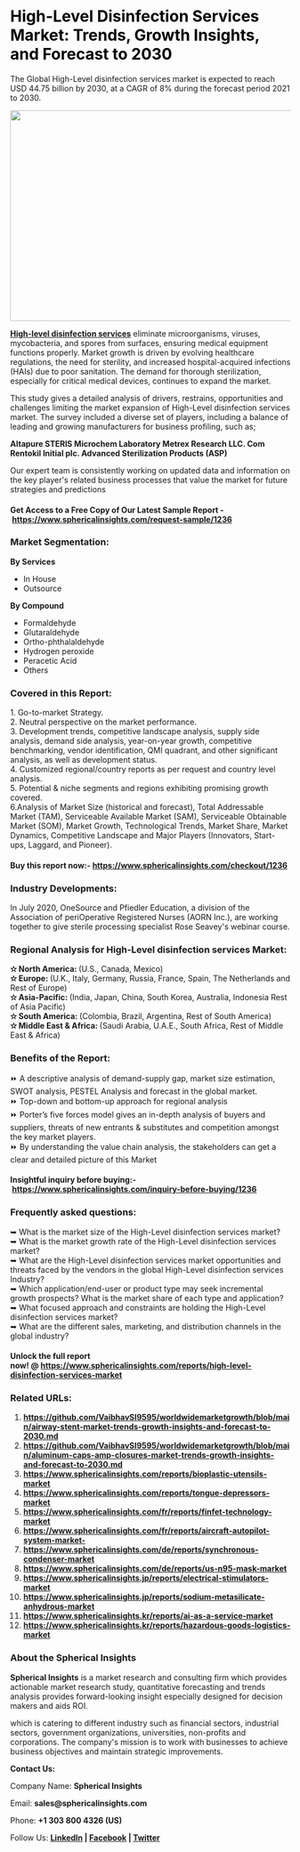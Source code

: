 <h1><span style="color: #000000;">High-Level Disinfection Services Market: Trends, Growth Insights, and Forecast to 2030</span></h1>
<div class="content-body__description">The Global High-Level disinfection services market is expected to reach USD 44.75 billion by 2030, at a CAGR of 8% during the forecast period 2021 to 2030.</div>
<div class="content-body__detail">
<section id="section_0" class="entry fr-view">
<p><strong><img src="https://www.sphericalinsights.com/images/rd/high-level-disinfection-services-market.png" alt="" width="650" height="379" /></strong></p>
<p><a href="https://www.sphericalinsights.com/reports/high-level-disinfection-services-market" target="_blank" rel="noopener"><strong>High-level disinfection services</strong></a>&nbsp;eliminate microorganisms, viruses, mycobacteria, and spores from surfaces, ensuring medical equipment functions properly. Market growth is driven by evolving healthcare regulations, the need for sterility, and increased hospital-acquired infections (HAIs) due to poor sanitation. The demand for thorough sterilization, especially for critical medical devices, continues to expand the market.</p>
<p>This study gives a detailed analysis of drivers, restrains, opportunities and challenges limiting the market expansion of High-Level disinfection services market. The survey included a diverse set of players, including a balance of leading and growing manufacturers for business profiling, such as;</p>
<p><strong>Altapure STERIS Microchem Laboratory Metrex Research LLC. Com Rentokil Initial plc. Advanced Sterilization Products (ASP)</strong></p>
<p>Our expert team is consistently working on updated data and information on the key player's related business processes that value the market for future strategies and predictions</p>
<h4><strong>Get Access to a Free Copy of Our Latest Sample Report -&nbsp;<a href="https://www.sphericalinsights.com/request-sample/1236" target="_blank" rel="noopener">https://www.sphericalinsights.com/request-sample/1236</a></strong></h4>
<h3><strong>Market Segmentation:</strong></h3>
<p><strong>By Services</strong></p>
<ul>
<li>In House</li>
<li>Outsource</li>
</ul>
<p><strong>By Compound</strong></p>
<ul>
<li>Formaldehyde</li>
<li>Glutaraldehyde</li>
<li>Ortho-phthalaldehyde</li>
<li>Hydrogen peroxide</li>
<li>Peracetic Acid</li>
<li>Others</li>
</ul>
<h3>Covered in this Report:</h3>
<p>1. Go-to-market Strategy.<br />2. Neutral perspective on the market performance.<br />3. Development trends, competitive landscape analysis, supply side analysis, demand side analysis, year-on-year growth, competitive benchmarking, vendor identification, QMI quadrant, and other significant analysis, as well as development status.<br />4. Customized regional/country reports as per request and country level analysis.<br />5. Potential &amp; niche segments and regions exhibiting promising growth covered.<br />6.Analysis of Market Size (historical and forecast), Total Addressable Market (TAM), Serviceable Available Market (SAM), Serviceable Obtainable Market (SOM), Market Growth, Technological Trends, Market Share, Market Dynamics, Competitive Landscape and Major Players (Innovators, Start-ups, Laggard, and Pioneer).</p>
<h4>Buy this report now:-&nbsp;<a href="https://www.sphericalinsights.com/checkout/1236" target="_blank" rel="noopener">https://www.sphericalinsights.com/checkout/1236</a></h4>
<h3>Industry Developments:</h3>
<p>In July 2020, OneSource and Pfiedler Education, a division of the Association of periOperative Registered Nurses (AORN Inc.), are working together to give sterile processing specialist Rose Seavey's webinar course.</p>
<h3><strong>Regional Analysis for High-Level disinfection services Market:</strong></h3>
<p><strong>✫ North America:&nbsp;</strong>(U.S., Canada, Mexico)<br /><strong>✫ Europe:&nbsp;</strong>(U.K., Italy, Germany, Russia, France, Spain, The Netherlands and Rest of Europe)<br /><strong>✫ Asia-Pacific:&nbsp;</strong>(India, Japan, China, South Korea, Australia, Indonesia Rest of Asia Pacific)<br /><strong>✫ South America:&nbsp;</strong>(Colombia, Brazil, Argentina, Rest of South America)<br /><strong>✫ Middle East &amp; Africa:&nbsp;</strong>(Saudi Arabia, U.A.E., South Africa, Rest of Middle East &amp; Africa)</p>
<h3>Benefits of the Report:</h3>
<p>⏩ A descriptive analysis of demand-supply gap, market size estimation, SWOT analysis, PESTEL Analysis and forecast in the global market.<br />⏩ Top-down and bottom-up approach for regional analysis<br />⏩ Porter&rsquo;s five forces model gives an in-depth analysis of buyers and suppliers, threats of new entrants &amp; substitutes and competition amongst the key market players.<br />⏩ By understanding the value chain analysis, the stakeholders can get a clear and detailed picture of this Market</p>
<h4>Insightful inquiry before buying:-&nbsp;<a href="https://www.sphericalinsights.com/inquiry-before-buying/1236" target="_blank" rel="noopener">https://www.sphericalinsights.com/inquiry-before-buying/1236</a></h4>
<h3>Frequently asked questions:</h3>
<p>➥ What is the market size of the High-Level disinfection services market?<br />➥ What is the market growth rate of the High-Level disinfection services market?<br />➥ What are the High-Level disinfection services market opportunities and threats faced by the vendors in the global High-Level disinfection services Industry?<br />➥ Which application/end-user or product type may seek incremental growth prospects? What is the market share of each type and application?<br />➥ What focused approach and constraints are holding the High-Level disinfection services market?<br />➥ What are the different sales, marketing, and distribution channels in the global industry?</p>
<h4>Unlock the full report now!&nbsp;@&nbsp;<a href="https://www.sphericalinsights.com/reports/high-level-disinfection-services-market" target="_blank" rel="noopener">https://www.sphericalinsights.com/reports/high-level-disinfection-services-market</a></h4>
<h3><strong>Related URLs:</strong></h3>
<ol>
<li><strong><a href="https://github.com/VaibhavSI9595/worldwidemarketgrowth/blob/main/airway-stent-market-trends-growth-insights-and-forecast-to-2030.md">https://github.com/VaibhavSI9595/worldwidemarketgrowth/blob/main/airway-stent-market-trends-growth-insights-and-forecast-to-2030.md</a></strong></li>
<li><strong><a href="https://github.com/VaibhavSI9595/worldwidemarketgrowth/blob/main/aluminum-caps-amp-closures-market-trends-growth-insights-and-forecast-to-2030.md">https://github.com/VaibhavSI9595/worldwidemarketgrowth/blob/main/aluminum-caps-amp-closures-market-trends-growth-insights-and-forecast-to-2030.md</a></strong></li>
<li><strong><a href="https://www.sphericalinsights.com/reports/bioplastic-utensils-market">https://www.sphericalinsights.com/reports/bioplastic-utensils-market</a></strong></li>
<li><strong><a href="https://www.sphericalinsights.com/reports/tongue-depressors-market">https://www.sphericalinsights.com/reports/tongue-depressors-market</a></strong></li>
<li><strong><a href="https://www.sphericalinsights.com/fr/reports/finfet-technology-market">https://www.sphericalinsights.com/fr/reports/finfet-technology-market</a></strong></li>
<li><strong><a href="https://www.sphericalinsights.com/fr/reports/aircraft-autopilot-system-market-">https://www.sphericalinsights.com/fr/reports/aircraft-autopilot-system-market-</a></strong></li>
<li><strong><a href="https://www.sphericalinsights.com/de/reports/synchronous-condenser-market">https://www.sphericalinsights.com/de/reports/synchronous-condenser-market</a></strong></li>
<li><strong><a href="https://www.sphericalinsights.com/de/reports/us-n95-mask-market">https://www.sphericalinsights.com/de/reports/us-n95-mask-market</a></strong></li>
<li><strong><a href="https://www.sphericalinsights.jp/reports/electrical-stimulators-market">https://www.sphericalinsights.jp/reports/electrical-stimulators-market</a></strong></li>
<li><strong><a href="https://www.sphericalinsights.jp/reports/sodium-metasilicate-anhydrous-market">https://www.sphericalinsights.jp/reports/sodium-metasilicate-anhydrous-market</a></strong></li>
<li><strong><a href="https://www.sphericalinsights.kr/reports/ai-as-a-service-market">https://www.sphericalinsights.kr/reports/ai-as-a-service-market</a></strong></li>
<li><strong><a href="https://www.sphericalinsights.kr/reports/hazardous-goods-logistics-market">https://www.sphericalinsights.kr/reports/hazardous-goods-logistics-market</a>&nbsp;</strong></li>
</ol>
<h3><strong>About the Spherical Insights</strong></h3>
<p><strong>Spherical Insights</strong>&nbsp;is a market research and consulting firm which provides actionable market research study, quantitative forecasting and trends analysis provides forward-looking insight especially designed for decision makers and aids ROI.</p>
<p>which is catering to different industry such as financial sectors, industrial sectors, government organizations, universities, non-profits and corporations. The company's mission is to work with businesses to achieve business objectives and maintain strategic improvements.</p>
<p><strong>Contact Us:</strong></p>
<p>Company Name:&nbsp;<strong>Spherical Insights</strong></p>
<p>Email:&nbsp;<strong>sales@sphericalinsights.com</strong></p>
<p>Phone:&nbsp;<strong>+1 303 800 4326 (US)</strong></p>
<p>Follow Us:&nbsp;<strong><a href="https://www.linkedin.com/company/spherical-insight/"><u>LinkedIn</u></a>&nbsp;|&nbsp;<a href="https://www.facebook.com/sphericalinsights22"><u>Facebook</u></a>&nbsp;|&nbsp;<a href="https://twitter.com/SInsights_US"><u>Twitter</u></a></strong></p>
</section>
</div>
